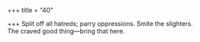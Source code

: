 +++
title = "40"

+++
Split off all hatreds; parry oppressions. Smite the slighters.  
The craved good thing—bring that here.  